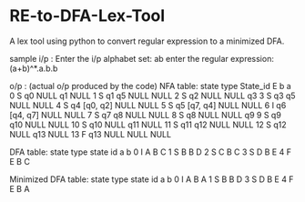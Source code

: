 # RE-to-DFA-Lex-Tool
A lex tool using python to convert regular expression to a minimized DFA.

sample i/p : 
Enter the i/p alphabet set: ab
enter the regular expression: (a+b)^*.a.b.b

o/p : (actual o/p produced by the code)
NFA table:
 state type State_id         E     b     a
0           S       q0      NULL    q1  NULL
1           S       q1        q5  NULL  NULL
2           S       q2      NULL  NULL    q3
3           S       q3        q5  NULL  NULL
4           S       q4  [q0, q2]  NULL  NULL
5           S       q5  [q7, q4]  NULL  NULL
6           I       q6  [q4, q7]  NULL  NULL
7           S       q7        q8  NULL  NULL
8           S       q8      NULL  NULL    q9
9           S       q9       q10  NULL  NULL
10          S      q10      NULL   q11  NULL
11          S      q11       q12  NULL  NULL
12          S      q12      NULL   q13  NULL
13          F      q13      NULL  NULL  NULL

DFA table:
 state type state id  a  b
0          I        A  B  C
1          S        B  B  D
2          S        C  B  C
3          S        D  B  E
4          F        E  B  C

Minimized DFA table:
 state type state id  a  b
0          I        A  B  A
1          S        B  B  D
3          S        D  B  E
4          F        E  B  A
